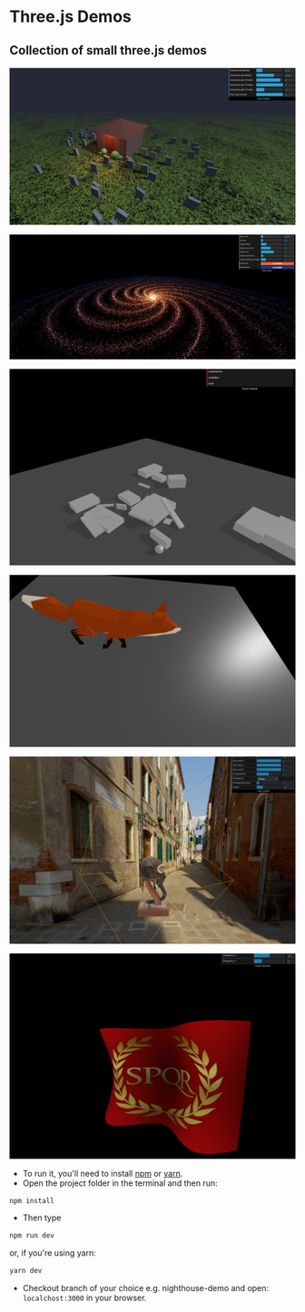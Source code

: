 # Three.js Demos

## Collection of small three.js demos

![Screenshot](night-house.png)

![Screenshot](galaxy.png)

![Screenshot](physics_demo.png)

![Screenshot](fox.png)

![Screenshot](realistic_rendering.png)

![Screenshot](flag.png)

- To run it, you'll need to install [npm](https://docs.npmjs.com/downloading-and-installing-node-js-and-npm) or [yarn](https://classic.yarnpkg.com/en/).
- Open the project folder in the terminal and then run:
````sh
npm install
````
- Then type
````sh
npm run dev
````
or, if you're using yarn:
````sh
yarn dev
````
- Checkout branch of your choice e.g. nighthouse-demo and open: `localchost:3000` in your browser.